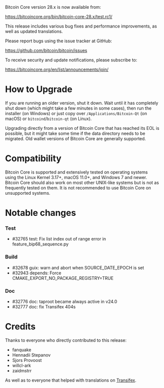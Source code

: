 Bitcoin Core version 28.x is now available from:

  <https://bitcoincore.org/bin/bitcoin-core-28.x/test.rc1/>

This release includes various bug fixes and performance
improvements, as well as updated translations.

Please report bugs using the issue tracker at GitHub:

  <https://github.com/bitcoin/bitcoin/issues>

To receive security and update notifications, please subscribe to:

  <https://bitcoincore.org/en/list/announcements/join/>

How to Upgrade
==============

If you are running an older version, shut it down. Wait until it has completely
shut down (which might take a few minutes in some cases), then run the
installer (on Windows) or just copy over `/Applications/Bitcoin-Qt` (on macOS)
or `bitcoind`/`bitcoin-qt` (on Linux).

Upgrading directly from a version of Bitcoin Core that has reached its EOL is
possible, but it might take some time if the data directory needs to be migrated. Old
wallet versions of Bitcoin Core are generally supported.

Compatibility
==============

Bitcoin Core is supported and extensively tested on operating systems
using the Linux Kernel 3.17+, macOS 11.0+, and Windows 7 and newer. Bitcoin
Core should also work on most other UNIX-like systems but is not as
frequently tested on them. It is not recommended to use Bitcoin Core on
unsupported systems.

Notable changes
===============

### Test

- #32765 test: Fix list index out of range error in feature_bip68_sequence.py

### Build

- #32678 guix: warn and abort when SOURCE_DATE_EPOCH is set
- #32943 depends: Force CMAKE_EXPORT_NO_PACKAGE_REGISTRY=TRUE

### Doc

- #32776 doc: taproot became always active in v24.0
- #32777 doc: fix Transifex 404s


Credits
=======

Thanks to everyone who directly contributed to this release:
- fanquake
- Hennadii Stepanov
- Sjors Provoost
- willcl-ark
- zaidmstrr

As well as to everyone that helped with translations on
[Transifex](https://explore.transifex.com/bitcoin/bitcoin/).
